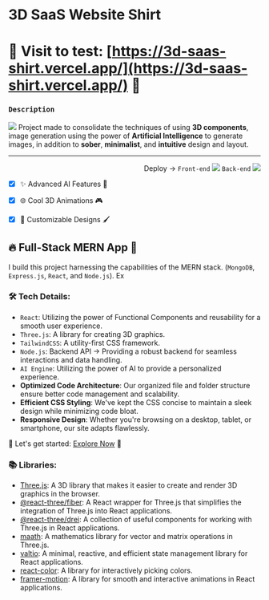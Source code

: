 # 3D SaaS Website Shirt 

# 🚀 Visit to test: [https://3d-saas-shirt.vercel.app/](https://3d-saas-shirt.vercel.app/) 🚀


### `Description`
<img src="https://img.shields.io/badge/-D40000.svg?style=plastic&logo=asciinema&logoColor=white"> Project made to consolidate the techniques of using **3D components**, image generation using the power of **Artificial Intelligence** to generate images, in addition to **sober**, **minimalist**, and **intuitive** design and layout.
***
<div align='right'>
  
 Deploy →  ` Front-end ` <img src="https://img.shields.io/badge/Vercel-000?&logo=Vercel&"> 
 ` Back-end `  <img src="https://img.shields.io/badge/Render-000?&logo=Render&logoColor=46E3B7">   
</div>

- [x] ✨ Advanced AI Features 🤖

- [x] 🌐 Cool 3D Animations 🎮

- [x] 🎨 Customizable Designs 🖌️

## 🔥 Full-Stack MERN App 🚀

I build this project harnessing the capabilities of the MERN stack. (`MongoDB`, `Express.js`, `React`, and `Node.js`).
Ex

### 🛠️ Tech Details:

- `React`: Utilizing the power of Functional Components and reusability for a smooth user experience.
- `Three.js`: A library for creating 3D graphics.
- `TailwindCSS`: A utility-first CSS framework.
- `Node.js`: Backend API -> Providing a robust backend for seamless interactions and data handling.
- `AI Engine`: Utilizing the power of AI to provide a personalized experience.
- **Optimized Code Architecture**: Our organized file and folder structure ensure better code management and scalability.
- **Efficient CSS Styling**: We've kept the CSS concise to maintain a sleek design while minimizing code bloat.
- **Responsive Design**: Whether you're browsing on a desktop, tablet, or smartphone, our site adapts flawlessly.

🚀 Let's get started: [Explore Now](https://3d-saas-shirt.vercel.app/) 🚀

### 📚 Libraries:

- [Three.js](https://threejs.org/): A 3D library that makes it easier to create and render 3D graphics in the browser.
- [@react-three/fiber](https://github.com/pmndrs/react-three-fiber): A React wrapper for Three.js that simplifies the integration of Three.js into React applications.
- [@react-three/drei](https://github.com/pmndrs/drei): A collection of useful components for working with Three.js in React applications.
- [maath](https://github.com/drcmda/maath): A mathematics library for vector and matrix operations in Three.js.
- [valtio](https://github.com/pmndrs/valtio): A minimal, reactive, and efficient state management library for React applications.
- [react-color](https://github.com/casesandberg/react-color): A library for interactively picking colors.
- [framer-motion](https://www.framer.com/motion/): A library for smooth and interactive animations in React applications.
